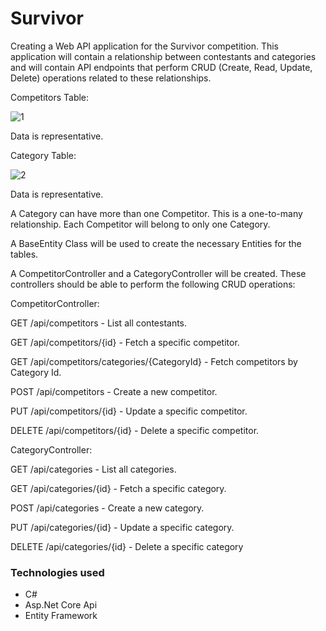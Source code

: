 # Survivor

Creating a Web API application for the Survivor competition. This application will contain a relationship between contestants and categories and will contain API endpoints that perform CRUD (Create, Read, Update, Delete) operations related to these relationships.

Competitors Table:

![1](https://github.com/user-attachments/assets/ac568a89-2a3e-40a6-b400-bc463fa4e7b0)

Data is representative.

Category Table:

![2](https://github.com/user-attachments/assets/8f478b75-4123-4ed1-965f-d289276026e1)

Data is representative.

A Category can have more than one Competitor. This is a one-to-many relationship. Each Competitor will belong to only one Category.

A BaseEntity Class will be used to create the necessary Entities for the tables.

A CompetitorController and a CategoryController will be created. These controllers should be able to perform the following CRUD operations:

CompetitorController:

GET /api/competitors - List all contestants.

GET /api/competitors/{id} - Fetch a specific competitor.

GET /api/competitors/categories/{CategoryId} - Fetch competitors by Category Id.

POST /api/competitors - Create a new competitor.

PUT /api/competitors/{id} - Update a specific competitor.

DELETE /api/competitors/{id} - Delete a specific competitor.

CategoryController:

GET /api/categories - List all categories.

GET /api/categories/{id} - Fetch a specific category.

POST /api/categories - Create a new category.

PUT /api/categories/{id} - Update a specific category.

DELETE /api/categories/{id} - Delete a specific category

### Technologies used
- C#
- Asp.Net Core Api
- Entity Framework
